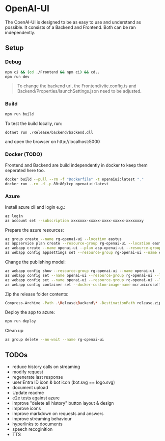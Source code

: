 # OpenAI-UI

The OpenAI-UI is designed to be as easy to use and understand as possible. It consists of a Backend and Frontend.
Both can be ran independently. 

## Setup

### Debug

```bash
npm ci && (cd ./Frontend && npm ci) && cd..
npm run dev
```

> To change the backend url, the Frontend/vite.config.ts and Backend/Properties/launchSettings.json need to be adjusted.

### Build

```bash
npm run build
```

To test the build locally, run:
```bash
dotnet run ./Release/backend/backend.dll
```
and open the browser on http://localhost:5000

### Docker (TODO)

Frontend and Backend are build independently in docker to keep them seperated here too.

```bash
docker build --pull --rm -f "Dockerfile" -t openaiui:latest "." 
docker run --rm -d -p 80:80/tcp openaiui:latest
```

### Azure

Install azure cli and login e.g.:
```bash
az login
az account set --subscription xxxxxxx-xxxxx-xxxx-xxxxx-xxxxxxxy
```

Prepare the azure resources:
```bash
az group create --name rg-openai-ui --location eastus
az appservice plan create --resource-group rg-openai-ui --location eastus --name asp-openai-ui --is-linux --sku FREE
az webapp create --name openai-ui --plan asp-openai-ui --resource-group rg-openai-ui -r DOTNETCORE:7.0 --startup-file backend.dll
az webapp config appsettings set --resource-group rg-openai-ui --name openai-ui --settings WEBSITE_RUN_FROM_PACKAGE="1"
```

Change the publishing model:
```bash
az webapp config show --resource-group rg-openai-ui --name openai-ui
az webapp config set --name openai-ui --resource-group rg-openai-ui --linux-fx-version "DOTNETCORE|7.0"
az webapp config set --name openai-ui --resource-group rg-openai-ui --linux-fx-version "DOCKER"
az webapp config container set --docker-custom-image-name mcr.microsoft.com/appsvc/staticsite:latest  --docker-registry-server-url https://ghcr.io --name openai-ui --resource-group rg-openai-ui
```

Zip the release folder contents:
```bash
Compress-Archive -Path .\Release\Backend\* -DestinationPath release.zip -force
```

Deploy the app to azure:
```bash
npm run deploy
```

Clean up:
```bash
az group delete --no-wait --name rg-openai-ui
```

## TODOs

- reduce history calls on streaming
- modify request
- regenerate last response
- user Entra ID icon & bot icon (bot.svg == logo.svg)
- document upload
- Update readme
- e2e tests against azure
- improve "delete all history" button layout & design
- improve icons
- improve markdown on requests and answers
- improve streaming behaviour
- hyperlinks to documents
- speech recoginition
- TTS
